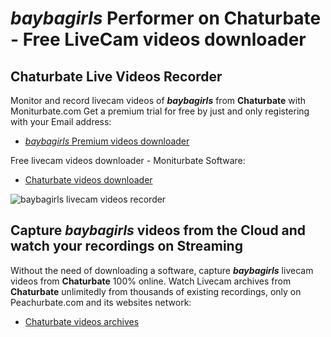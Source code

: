 # _baybagirls_ Performer on Chaturbate - Free LiveCam videos downloader

## Chaturbate Live Videos Recorder

Monitor and record livecam videos of **_baybagirls_** from **Chaturbate** with Moniturbate.com
Get a premium trial for free by just and only registering with your Email address:
* [_baybagirls_ Premium videos downloader](https://moniturbate.com/request-demo-licence-key.html)

Free livecam videos downloader - Moniturbate Software:
* [Chaturbate videos downloader](https://moniturbate.com/moniturbate-download-software.html)

![_baybagirls_ livecam videos recorder](https://peachurnet.com/templates/moniturbate-software.png)


## Capture _baybagirls_ videos from the Cloud and watch your recordings on Streaming

Without the need of downloading a software, capture **_baybagirls_** livecam videos from **Chaturbate** 100% online.
Watch Livecam archives from **Chaturbate** unlimitedly from thousands of existing recordings, only on Peachurbate.com and its websites network:
* [Chaturbate videos archives](https://peachurnet.com/)